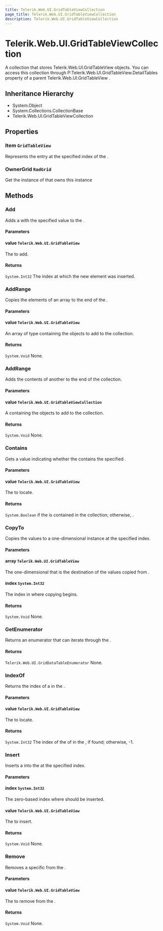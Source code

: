 ```yaml
---
title: Telerik.Web.UI.GridTableViewCollection
page_title: Telerik.Web.UI.GridTableViewCollection
description: Telerik.Web.UI.GridTableViewCollection
---
```


# Telerik.Web.UI.GridTableViewCollection

A collection that stores Telerik.Web.UI.GridTableView objects. You can access
            this collection through P:Telerik.Web.UI.GridTableView.DetailTables property of a
            parent Telerik.Web.UI.GridTableView .

## Inheritance Hierarchy

* System.Object
* System.Collections.CollectionBase
* Telerik.Web.UI.GridTableViewCollection

## Properties

###  Item `GridTableView`

Represents the entry at the specified index of the .

###  OwnerGrid `RadGrid`

Get the instance of  that owns this instance

## Methods

###  Add

Adds a  with the specified value to the 
                .

#### Parameters

#### value `Telerik.Web.UI.GridTableView`

The  to add.

#### Returns

`System.Int32` The index at which the new element was inserted.

###  AddRange

Copies the elements of an array to the end of the .

#### Parameters

#### value `Telerik.Web.UI.GridTableView`

An array of type  containing the objects to add to the collection.

#### Returns

`System.Void` None.

###  AddRange

Adds the contents of another  to the end of the collection.

#### Parameters

#### value `Telerik.Web.UI.GridTableViewCollection`

A  containing the objects to add to the collection.

#### Returns

`System.Void` None.

###  Contains

Gets a value indicating whether the 
                contains the specified .

#### Parameters

#### value `Telerik.Web.UI.GridTableView`

The  to locate.

#### Returns

`System.Boolean` if the  is contained in the collection; 
              otherwise, .

###  CopyTo

Copies the  values to a one-dimensional  instance at the 
               specified index.

#### Parameters

#### array `Telerik.Web.UI.GridTableView`

The one-dimensional  that is the destination of the values copied from  .

#### index `System.Int32`

The index in  where copying begins.

#### Returns

`System.Void` None.

###  GetEnumerator

Returns an enumerator that can iterate through 
                  the  .

#### Returns

`Telerik.Web.UI.GridDataTableEnumerator` None.

###  IndexOf

Returns the index of a  in 
                  the  .

#### Parameters

#### value `Telerik.Web.UI.GridTableView`

The  to locate.

#### Returns

`System.Int32` The index of the  of  in the 
            , if found; otherwise, -1.

###  Insert

Inserts a  into the  at the specified index.

#### Parameters

#### index `System.Int32`

The zero-based index where  should be inserted.

####  value `Telerik.Web.UI.GridTableView`

The  to insert.

#### Returns

`System.Void` None.

###  Remove

Removes a specific  from the 
                .

#### Parameters

#### value `Telerik.Web.UI.GridTableView`

The  to remove from the  .

#### Returns

`System.Void` None.

